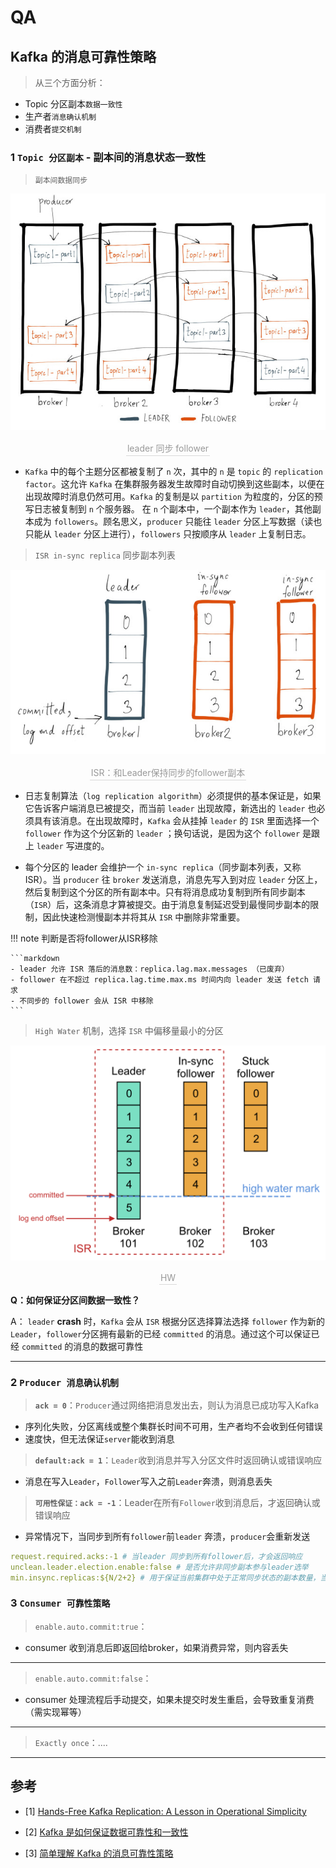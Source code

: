 # QA

## Kafka 的消息可靠性策略

> 从三个方面分析：

- Topic 分区副本`数据一致性`
- 生产者`消息确认机制`
- 消费者`提交机制`

### 1 `Topic 分区副本` - 副本间的消息状态一致性

> `副本间数据同步`

![](./img/fig22.jpeg)
<center>
    <div style="color:orange; border-bottom: 1px solid #d9d9d9;
    display: inline-block;
    color: #999;
    padding: 2px;">leader 同步 follower</div>
</center>

- `Kafka` 中的每个主题分区都被复制了 `n` 次，其中的 `n` 是 `topic` 的 `replication factor`。这允许 `Kafka` 在集群服务器发生故障时自动切换到这些副本，以便在出现故障时消息仍然可用。`Kafka` 的复制是以 `partition` 为粒度的，分区的预写日志被复制到 `n` 个服务器。 在 `n` 个副本中，一个副本作为 `leader`，其他副本成为 `followers`。顾名思义，`producer` 只能往 `leader` 分区上写数据（读也只能从 `leader` 分区上进行），`followers` 只按顺序从 `leader` 上复制日志。

> `ISR in-sync replica` 同步副本列表

![](./img/fig51.jpeg)
<center>
    <div style="color:orange; border-bottom: 1px solid #d9d9d9;
    display: inline-block;
    color: #999;
    padding: 2px;">ISR：和Leader保持同步的follower副本</div>
</center>

- 日志复制算法（`log replication algorithm`）必须提供的基本保证是，如果它告诉客户端消息已被提交，而当前 `leader` 出现故障，新选出的 `leader` 也必须具有该消息。在出现故障时，`Kafka` 会从挂掉 `leader` 的 `ISR` 里面选择一个 `follower` 作为这个分区新的 `leader` ；换句话说，是因为这个 `follower` 是跟上 `leader` 写进度的。

- 每个分区的 leader 会维护一个 `in-sync replica`（同步副本列表，又称 ISR）。当 `producer` 往 `broker` 发送消息，消息先写入到对应 `leader` 分区上，然后复制到这个分区的所有副本中。只有将消息成功复制到所有同步副本（`ISR`）后，这条消息才算被提交。由于消息复制延迟受到最慢同步副本的限制，因此快速检测慢副本并将其从 `ISR` 中删除非常重要。 

!!! note 判断是否将follower从ISR移除

	```markdown
	- leader 允许 ISR 落后的消息数：replica.lag.max.messages （已废弃）
	- follower 在不超过 replica.lag.time.max.ms 时间内向 leader 发送 fetch 请求
	- 不同步的 follower 会从 ISR 中移除
	```

> `High Water` 机制，选择 `ISR` 中偏移量最小的分区

![](./img/OYEFY.png)
<center>
    <div style="color:orange; border-bottom: 1px solid #d9d9d9;
    display: inline-block;
    color: #999;
    padding: 2px;">HW</div>
</center>

**Q：如何保证分区间数据一致性？**

A： `leader` **crash** 时，`Kafka` 会从 `ISR` 根据分区选择算法选择 `follower` 作为新的`Leader`，`follower`分区拥有最新的已经 `committed` 的消息。通过这个可以保证已经 `committed` 的消息的数据可靠性
___


### 2 `Producer 消息确认机制`

> **`ack = 0`**：`Producer`通过网络把消息发出去，则认为消息已成功写入Kafka

- 序列化失败，分区离线或整个集群长时间不可用，生产者均不会收到任何错误
- 速度快，但无法保证`server`能收到消息

> **`default:ack = 1`**：`Leader`收到消息并写入分区文件时返回确认或错误响应

- 消息在写入`Leader`，`Follower`写入之前`Leader`奔溃，则消息丢失

> **`可用性保证：ack = -1`**：Leader在所有`Follower`收到消息后，才返回确认或错误响应

- 异常情况下，当同步到所有`follower`前`leader` 奔溃，`producer`会重新发送

```yaml
request.required.acks:-1 # 当leader 同步到所有follower后，才会返回响应
unclean.leader.election.enable:false # 是否允许非同步副本参与leader选举
min.insync.replicas:${N/2+2} # 用于保证当前集群中处于正常同步状态的副本数量，当实际值小于配置值时，集群停止服务
```


### 3 `Consumer 可靠性策略`

> `enable.auto.commit:true`：

- consumer 收到消息后即返回给broker，如果消费异常，则内容丢失
___
> `enable.auto.commit:false`：

- consumer 处理流程后手动提交，如果未提交时发生重启，会导致重复消费（需实现幂等）
___

> `Exactly once`：....
___

## 参考


- [1] [Hands-Free Kafka Replication: A Lesson in Operational Simplicity](https://www.confluent.io/blog/hands-free-kafka-replication-a-lesson-in-operational-simplicity/)

- [2] [Kafka 是如何保证数据可靠性和一致性](https://cloud.tencent.com/developer/article/1488458)

- [3] [简单理解 Kafka 的消息可靠性策略](https://cloud.tencent.com/developer/article/1752150)

